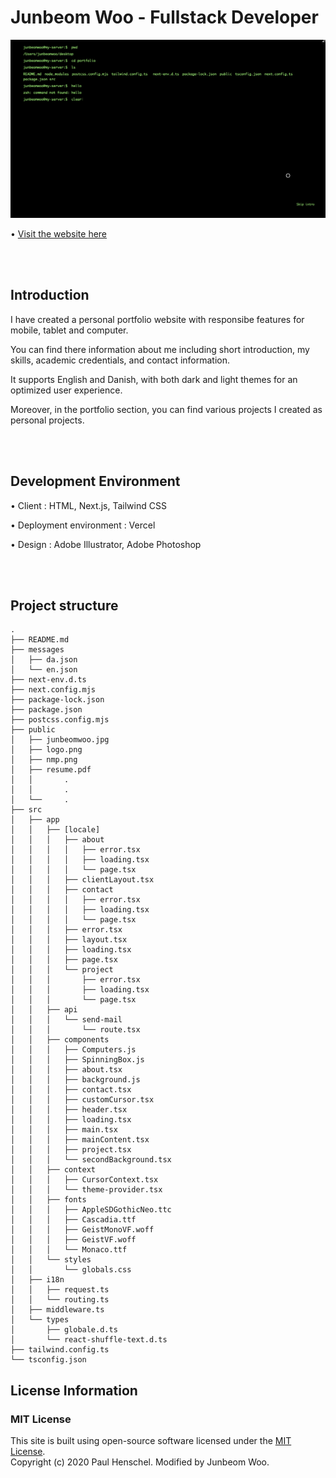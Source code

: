 # Junbeom Woo - Fullstack Developer

![WEBSITE](./public/junbeomwoo.jpg)

• [Visit the website here](https://junbeomwoo.vercel.app/en)

<br /> <br />
## Introduction
I have created a personal portfolio website with responsibe features for mobile, tablet and computer.

You can find there information about me including short introduction, my skills, academic credentials, and contact information.

It supports English and Danish, with both dark and light themes for an optimized user experience. 

Moreover, in the portfolio section, you can find various projects I created as personal projects.

<br /> <br />
## Development Environment
• Client : HTML, Next.js, Tailwind CSS

• Deployment environment : Vercel

• Design : Adobe Illustrator, Adobe Photoshop

<br /> <br />
## Project structure  

```
.
├── README.md
├── messages
│   ├── da.json
│   └── en.json
├── next-env.d.ts
├── next.config.mjs
├── package-lock.json
├── package.json
├── postcss.config.mjs
├── public
│   ├── junbeomwoo.jpg
│   ├── logo.png
│   ├── nmp.png
│   ├── resume.pdf
│   │       .
│   │       .
│   └──     .
├── src
│   ├── app
│   │   ├── [locale]
│   │   │   ├── about
│   │   │   │   ├── error.tsx
│   │   │   │   ├── loading.tsx
│   │   │   │   └── page.tsx
│   │   │   ├── clientLayout.tsx
│   │   │   ├── contact
│   │   │   │   ├── error.tsx
│   │   │   │   ├── loading.tsx
│   │   │   │   └── page.tsx
│   │   │   ├── error.tsx
│   │   │   ├── layout.tsx
│   │   │   ├── loading.tsx
│   │   │   ├── page.tsx
│   │   │   └── project
│   │   │       ├── error.tsx
│   │   │       ├── loading.tsx
│   │   │       └── page.tsx
│   │   ├── api
│   │   │   └── send-mail
│   │   │       └── route.tsx
│   │   ├── components
│   │   │   ├── Computers.js
│   │   │   ├── SpinningBox.js
│   │   │   ├── about.tsx
│   │   │   ├── background.js
│   │   │   ├── contact.tsx
│   │   │   ├── customCursor.tsx
│   │   │   ├── header.tsx
│   │   │   ├── loading.tsx
│   │   │   ├── main.tsx
│   │   │   ├── mainContent.tsx
│   │   │   ├── project.tsx
│   │   │   └── secondBackground.tsx
│   │   ├── context
│   │   │   ├── CursorContext.tsx
│   │   │   └── theme-provider.tsx
│   │   ├── fonts
│   │   │   ├── AppleSDGothicNeo.ttc
│   │   │   ├── Cascadia.ttf
│   │   │   ├── GeistMonoVF.woff
│   │   │   ├── GeistVF.woff
│   │   │   └── Monaco.ttf
│   │   └── styles
│   │       └── globals.css
│   ├── i18n
│   │   ├── request.ts
│   │   └── routing.ts
│   ├── middleware.ts
│   └── types
│       ├── globale.d.ts
│       └── react-shuffle-text.d.ts
├── tailwind.config.ts
└── tsconfig.json
```

## License Information

### MIT License
This site is built using open-source software licensed under the 
[MIT License](https://opensource.org/licenses/MIT).  
Copyright (c) 2020 Paul Henschel. Modified by Junbeom Woo.
